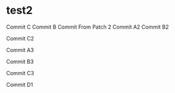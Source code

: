 # test2

Commit C
Commit B
Commit From Patch 2
Commit A2
Commit B2

Commit C2

Commit A3

Commit B3



Commit C3

Commit D1



